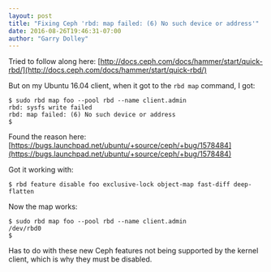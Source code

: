 ```yaml
---
layout: post
title: "Fixing Ceph 'rbd: map failed: (6) No such device or address'"
date: 2016-08-26T19:46:31-07:00
author: "Garry Dolley"
---
```


Tried to follow along here: [http://docs.ceph.com/docs/hammer/start/quick-rbd/](http://docs.ceph.com/docs/hammer/start/quick-rbd/)

But on my Ubuntu 16.04 client, when it got to the ``rbd map`` command, I
got:

```
$ sudo rbd map foo --pool rbd --name client.admin
rbd: sysfs write failed
rbd: map failed: (6) No such device or address
$
```

Found the reason here: [https://bugs.launchpad.net/ubuntu/+source/ceph/+bug/1578484](https://bugs.launchpad.net/ubuntu/+source/ceph/+bug/1578484)

Got it working with:

```
$ rbd feature disable foo exclusive-lock object-map fast-diff deep-flatten
```

Now the map works:

```
$ sudo rbd map foo --pool rbd --name client.admin
/dev/rbd0
$
```

Has to do with these new Ceph features not being supported by the kernel
client, which is why they must be disabled.
